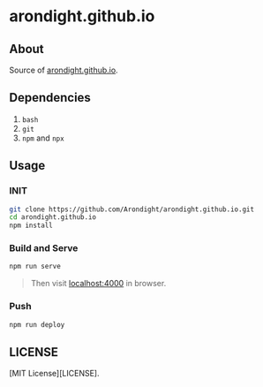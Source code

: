 # arondight.github.io

## About

Source of [arondight.github.io](http://arondight.github.io).

## Dependencies

1. `bash`
2. `git`
3. `npm` and `npx`

## Usage

### INIT

```sh
git clone https://github.com/Arondight/arondight.github.io.git
cd arondight.github.io
npm install
```

### Build and Serve

```sh
npm run serve
```

> Then visit [localhost:4000](http://localhost:4000) in browser.

### Push

```bash
npm run deploy
```

## LICENSE

[MIT License][LICENSE].
